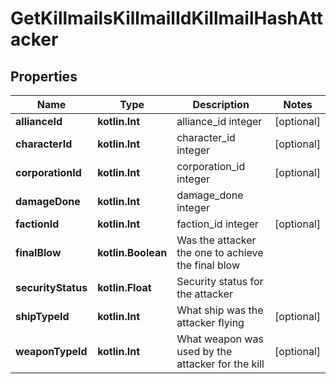 
# GetKillmailsKillmailIdKillmailHashAttacker

## Properties
Name | Type | Description | Notes
------------ | ------------- | ------------- | -------------
**allianceId** | **kotlin.Int** | alliance_id integer |  [optional]
**characterId** | **kotlin.Int** | character_id integer |  [optional]
**corporationId** | **kotlin.Int** | corporation_id integer |  [optional]
**damageDone** | **kotlin.Int** | damage_done integer | 
**factionId** | **kotlin.Int** | faction_id integer |  [optional]
**finalBlow** | **kotlin.Boolean** | Was the attacker the one to achieve the final blow  | 
**securityStatus** | **kotlin.Float** | Security status for the attacker  | 
**shipTypeId** | **kotlin.Int** | What ship was the attacker flying  |  [optional]
**weaponTypeId** | **kotlin.Int** | What weapon was used by the attacker for the kill  |  [optional]



